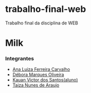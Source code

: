 # trabalho-final-web
Trabalho final da disciplina de WEB

# Milk

### Integrantes
[comment]: <> (oque aqui o nome completo, em ordem alfabética, 
e o link para o GitHub, de cada um dos colaboradores do projeto)

- [Ana Luiza Ferreira Carvalho](https://github.com/Ananats00)
- [Débora Marques Oliveira](https://github.com/Debs9)
- [Kauan Victor dos Santos(aluno)](https://github.com/KauanVict0r)
- [Taiza Nunes de Araujo](https://github.com/TaizaArauj0)